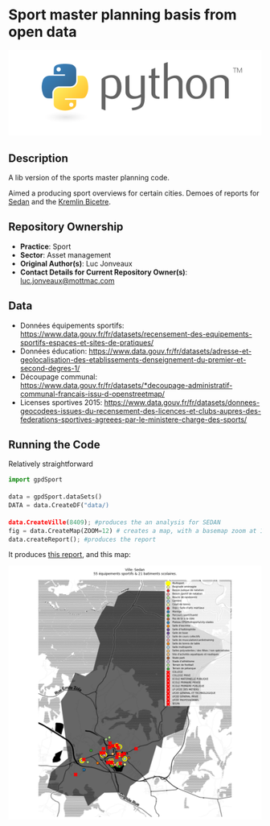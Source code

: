 # Sport master planning basis from open data

![Python Logo](./python_logo.png)

## Description

A lib version of the sports master planning code.

Aimed a producing sport overviews for certain cities. Demoes of reports for [Sedan](examples/outputs/rapports_8409.docx) and the [Kremlin Bicetre](examples/outputs/rapports_94043.docx).

## Repository Ownership
* **Practice**: Sport
* **Sector**: Asset management
* **Original Author(s)**: Luc Jonveaux
* **Contact Details for Current Repository Owner(s)**: luc.jonveaux@mottmac.com

## Data

* Données équipements sportifs: https://www.data.gouv.fr/fr/datasets/recensement-des-equipements-sportifs-espaces-et-sites-de-pratiques/ 
* Données éducation: https://www.data.gouv.fr/fr/datasets/adresse-et-geolocalisation-des-etablissements-denseignement-du-premier-et-second-degres-1/ 
* Découpage communal: https://www.data.gouv.fr/fr/datasets/*decoupage-administratif-communal-francais-issu-d-openstreetmap/ 
* Licenses sportives 2015: https://www.data.gouv.fr/fr/datasets/donnees-geocodees-issues-du-recensement-des-licences-et-clubs-aupres-des-federations-sportives-agreees-par-le-ministere-charge-des-sports/ 


## Running the Code

Relatively straightforward

```python
import gpdSport

data = gpdSport.dataSets()
DATA = data.CreateDF("data/)

data.CreateVille(8409); #produces the an analysis for SEDAN
fig = data.CreateMap(ZOOM=12) # creates a map, with a basemap zoom at 12
data.createReport(); #produces the report

```

It produces [this report](examples/outputs/rapports_8409.docx), and this map:

![](examples/outputs/8409_terrain.png)